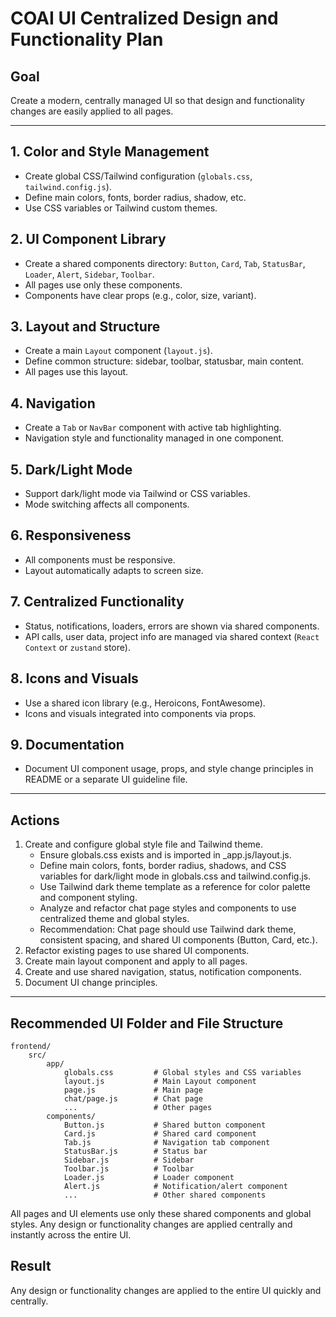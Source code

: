 
# COAI UI Centralized Design and Functionality Plan

## Goal
Create a modern, centrally managed UI so that design and functionality changes are easily applied to all pages.

---

## 1. Color and Style Management
- Create global CSS/Tailwind configuration (`globals.css`, `tailwind.config.js`).
- Define main colors, fonts, border radius, shadow, etc.
- Use CSS variables or Tailwind custom themes.

## 2. UI Component Library
- Create a shared components directory: `Button`, `Card`, `Tab`, `StatusBar`, `Loader`, `Alert`, `Sidebar`, `Toolbar`.
- All pages use only these components.
- Components have clear props (e.g., color, size, variant).

## 3. Layout and Structure
- Create a main `Layout` component (`layout.js`).
- Define common structure: sidebar, toolbar, statusbar, main content.
- All pages use this layout.

## 4. Navigation
- Create a `Tab` or `NavBar` component with active tab highlighting.
- Navigation style and functionality managed in one component.

## 5. Dark/Light Mode
- Support dark/light mode via Tailwind or CSS variables.
- Mode switching affects all components.

## 6. Responsiveness
- All components must be responsive.
- Layout automatically adapts to screen size.

## 7. Centralized Functionality
- Status, notifications, loaders, errors are shown via shared components.
- API calls, user data, project info are managed via shared context (`React Context` or `zustand` store).

## 8. Icons and Visuals
- Use a shared icon library (e.g., Heroicons, FontAwesome).
- Icons and visuals integrated into components via props.

## 9. Documentation
- Document UI component usage, props, and style change principles in README or a separate UI guideline file.

---

## Actions
1. Create and configure global style file and Tailwind theme.
	- Ensure globals.css exists and is imported in _app.js/layout.js.
	- Define main colors, fonts, border radius, shadows, and CSS variables for dark/light mode in globals.css and tailwind.config.js.
	- Use Tailwind dark theme template as a reference for color palette and component styling.
	- Analyze and refactor chat page styles and components to use centralized theme and global styles.
	- Recommendation: Chat page should use Tailwind dark theme, consistent spacing, and shared UI components (Button, Card, etc.).
2. Refactor existing pages to use shared UI components.
3. Create main layout component and apply to all pages.
4. Create and use shared navigation, status, notification components.
5. Document UI change principles.

---

## Recommended UI Folder and File Structure

```
frontend/
	src/
		app/
			globals.css         # Global styles and CSS variables
			layout.js           # Main Layout component
			page.js             # Main page
			chat/page.js        # Chat page
			...                 # Other pages
		components/
			Button.js           # Shared button component
			Card.js             # Shared card component
			Tab.js              # Navigation tab component
			StatusBar.js        # Status bar
			Sidebar.js          # Sidebar
			Toolbar.js          # Toolbar
			Loader.js           # Loader component
			Alert.js            # Notification/alert component
			...                 # Other shared components
```

All pages and UI elements use only these shared components and global styles. Any design or functionality changes are applied centrally and instantly across the entire UI.

## Result
Any design or functionality changes are applied to the entire UI quickly and centrally.
